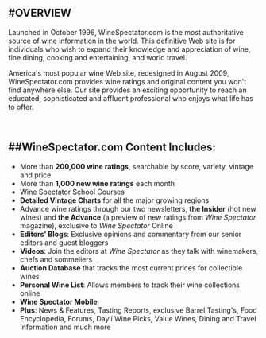 
#OVERVIEW
---

Launched in October 1996, WineSpectator.com is the most authoritative source of wine information in the world. This definitive Web site is 
for individuals who wish to expand their knowledge and appreciation of wine, fine dining, cooking and entertaining, and world travel.

America's most popular wine Web site, redesigned in August 2009, WineSpectator.com provides wine ratings and original content you won't 
find anywhere else. Our site provides an exciting opportunity to reach an educated, sophisticated and affluent professional who enjoys what 
life has to offer.

<br />

<!-- **Online Subscribers have access to:** -->
##WineSpectator.com Content Includes:
---
- More than <span>**200,000 wine ratings**</span>, searchable by score, variety, vintage and price
- More than <span>**1,000 new wine ratings**</span> each month
- Wine Spectator School Courses
- <span>**Detailed Vintage Charts**</span> for all the major growing regions
- Advance wine ratings through our two newsletters, <span>**the Insider**</span> (hot new wines) and 
<span>**the Advance**</span> (a preview of new ratings from *Wine Spectator* magazine), exclusive to 
*Wine Spectator* Online 
- <span>**Editors' Blogs**</span>: Exclusive opinions and commentary from our senior editors and guest bloggers
- <span>**Videos**</span>: Join the editors at *Wine Spectator* as they talk with winemakers, chefs and sommeliers
- <span>**Auction Database**</span> that tracks the most current prices for collectible wines
- <span>**Personal Wine List**</span>: Allows members to track their wine collections online
- <span>**Wine Spectator Mobile**</span>
- <span>**Plus**</span>: News &amp; Features, Tasting Reports, exclusive Barrel Tasting's, Food Encyclopedia, Forums, Dayli Wine Picks, Value Wines, Dining and Travel Information and much more
